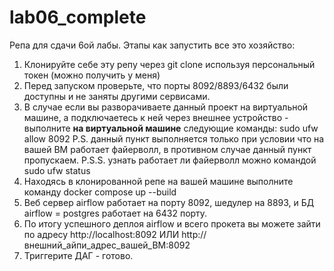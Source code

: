 # lab06_complete
Репа для сдачи 6ой лабы.
Этапы как запустить все это хозяйство:
1. Клонируйте себе эту репу через git clone используя персональный токен (можно получить у меня)
2. Перед запуском проверьте, что порты 8092/8893/6432 были доступны и не заняты другими сервисами.
3. В случае если вы разворачиваете данный проект на виртуальной машине, а подключаетесь к ней через внешнее устройство - выполните **на виртуальной машине** следующие команды:
   sudo ufw allow 8092
   P.S. данный пункт выполняется только при условии что на вашей ВМ работает файерволл, в противном случае данный пункт пропускаем.
   P.S.S. узнать работает ли файерволл можно командой sudo ufw status
5. Находясь в клонированной репе на вашей машине выполните команду docker compose up --build
6. Веб сервер airflow работает на порту 8092, шедулер на 8893, и БД airflow = postgres работает на 6432 порту.
7. По итогу успешного деплоя airflow и всего прокета вы можете зайти по адресу http://localhost:8092 ИЛИ http://внешний_айпи_адрес_вашей_ВМ:8092
8. Триггерите ДАГ - готово.
